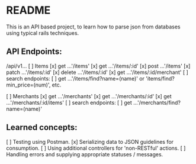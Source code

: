 # README

This is an API based project, to learn how to parse json from databases using typical rails techniques.

## API Endpoints:

/api/v1...
[ ] Items
  [x] get ...'/items'
  [x] get ...'/items/:id'
  [x] post ...'/items'
  [x] patch ...'/items/:id'
  [x] delete ...'/items/:id'
  [x] get ...'/items/:id/merchant'
  [ ] search endpoints:
    [ ] get ...'/items/find?name=(name)' or 'items/find?min_price=(num)', etc.

[ ] Merchants
  [x] get ...'/merchants'
  [x] get ...'/merchants/:id'
  [x] get ...'/merchants/:id/items'
  [ ] search endpoints:
    [ ] get ...'/merchants/find?name=(name)'

## Learned concepts:

[ ] Testing using Postman.
[x] Serializing data to JSON guidelines for consumption.
[ ] Using additional controllers for 'non-RESTful' actions.
[ ] Handling errors and supplying appropriate statuses / messages.
